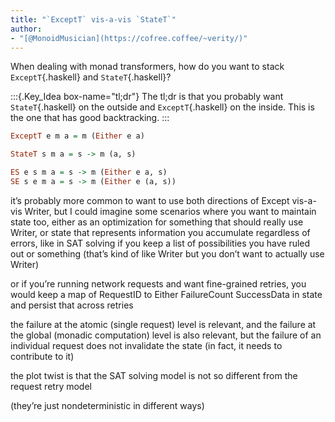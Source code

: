 ```yaml
---
title: "`ExceptT` vis-a-vis `StateT`"
author:
- "[@MonoidMusician](https://cofree.coffee/~verity/)"
---
```


When dealing with monad transformers, how do you want to stack `ExceptT`{.haskell} and `StateT`{.haskell}?

:::{.Key_Idea box-name="tl;dr"}
The tl;dr is that you probably want `StateT`{.haskell} on the outside and `ExceptT`{.haskell} on the inside.
This is the one that has good backtracking.
:::

```haskell
ExceptT e m a = m (Either e a)

StateT s m a = s -> m (a, s)

ES e s m a = s -> m (Either e a, s)
SE s e m a = s -> m (Either e (a, s))
```

it’s probably more common to want to use both directions of Except vis-a-vis Writer, but I could imagine some scenarios where you want to maintain state too, either as an optimization for something that should really use Writer, or state that represents information you accumulate regardless of errors, like in SAT solving if you keep a list of possibilities you have ruled out or something (that’s kind of like Writer but you don’t want to actually use Writer)

or if you’re running network requests and want fine-grained retries, you would keep a map of RequestID to Either FailureCount SuccessData in state and persist that across retries

the failure at the atomic (single request) level is relevant, and the failure at the global (monadic computation) level is also relevant, but the failure of an individual request does not invalidate the state (in fact, it needs to contribute to it)

the plot twist is that the SAT solving model is not so different from the request retry model

(they’re just nondeterministic in different ways)

